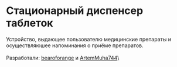 # Стационарный диспенсер таблеток
Устройство, выдающее пользователю медицинские препараты и осуществляюшее напоминания о приёме препаратов.\
\
Разработали: [bearoforange](https://github.com/bearoforange) и [ArtemMuha744](https://github.com/ArtemMuha744)\
